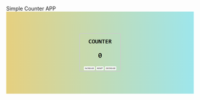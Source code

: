 Simple Counter APP
![counter](https://github.com/aykutreisoglu/react-counter-app/blob/master/src/figures/counterApp.PNG)
